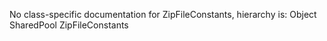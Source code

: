 No class-specific documentation for ZipFileConstants, hierarchy is: 
Object
  SharedPool
    ZipFileConstants
